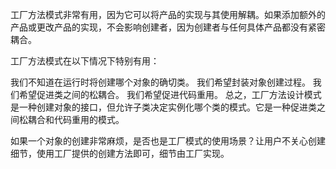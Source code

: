 工厂方法模式非常有用，因为它可以将产品的实现与其使用解耦。如果添加额外的产品或更改产品的实现，不会影响创建者，因为创建者与任何具体产品都没有紧密耦合。

工厂方法模式在以下情况下特别有用：

我们不知道在运行时将创建哪个对象的确切类。
我们希望封装对象创建过程。
我们希望促进类之间的松耦合。
我们希望促进代码重用。
总之，工厂方法设计模式是一种创建对象的接口，但允许子类决定实例化哪个类的模式。它是一种促进类之间松耦合和代码重用的模式。



如果一个对象的创建非常麻烦，是否也是工厂模式的使用场景？让用户不关心创建细节，使用工厂提供的创建方法即可，细节由工厂实现。
